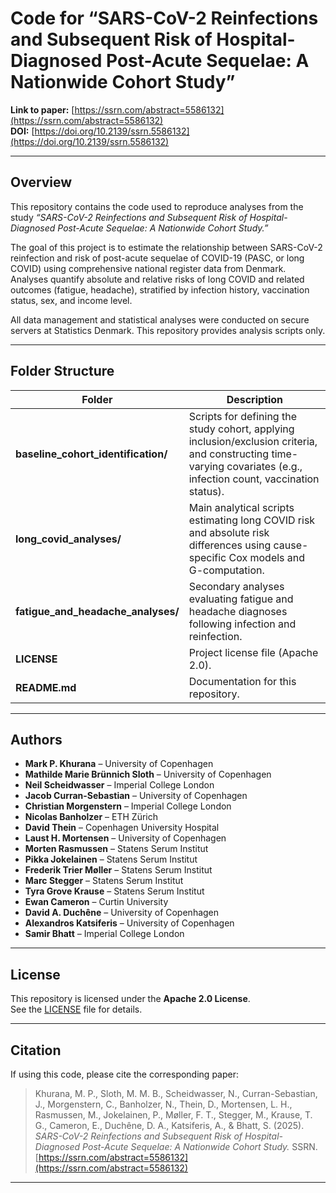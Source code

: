 # Code for “SARS-CoV-2 Reinfections and Subsequent Risk of Hospital-Diagnosed Post-Acute Sequelae: A Nationwide Cohort Study”

**Link to paper:** [https://ssrn.com/abstract=5586132](https://ssrn.com/abstract=5586132)  
**DOI:** [https://doi.org/10.2139/ssrn.5586132](https://doi.org/10.2139/ssrn.5586132)

---

## Overview

This repository contains the code used to reproduce analyses from the study *“SARS-CoV-2 Reinfections and Subsequent Risk of Hospital-Diagnosed Post-Acute Sequelae: A Nationwide Cohort Study.”*

The goal of this project is to estimate the relationship between SARS-CoV-2 reinfection and risk of post-acute sequelae of COVID-19 (PASC, or long COVID) using comprehensive national register data from Denmark.  
Analyses quantify absolute and relative risks of long COVID and related outcomes (fatigue, headache), stratified by infection history, vaccination status, sex, and income level.

All data management and statistical analyses were conducted on secure servers at Statistics Denmark. This repository provides analysis scripts only.

---

## Folder Structure

| Folder | Description |
|---------|--------------|
| **baseline_cohort_identification/** | Scripts for defining the study cohort, applying inclusion/exclusion criteria, and constructing time-varying covariates (e.g., infection count, vaccination status). |
| **long_covid_analyses/** | Main analytical scripts estimating long COVID risk and absolute risk differences using cause-specific Cox models and G-computation. |
| **fatigue_and_headache_analyses/** | Secondary analyses evaluating fatigue and headache diagnoses following infection and reinfection. |
| **LICENSE** | Project license file (Apache 2.0). |
| **README.md** | Documentation for this repository. |

---


## Authors

- **Mark P. Khurana** – University of Copenhagen  
- **Mathilde Marie Brünnich Sloth** – University of Copenhagen  
- **Neil Scheidwasser** – Imperial College London  
- **Jacob Curran-Sebastian** – University of Copenhagen  
- **Christian Morgenstern** – Imperial College London  
- **Nicolas Banholzer** – ETH Zürich  
- **David Thein** – Copenhagen University Hospital  
- **Laust H. Mortensen** – University of Copenhagen  
- **Morten Rasmussen** – Statens Serum Institut  
- **Pikka Jokelainen** – Statens Serum Institut  
- **Frederik Trier Møller** – Statens Serum Institut  
- **Marc Stegger** – Statens Serum Institut  
- **Tyra Grove Krause** – Statens Serum Institut  
- **Ewan Cameron** – Curtin University  
- **David A. Duchêne** – University of Copenhagen  
- **Alexandros Katsiferis** – University of Copenhagen  
- **Samir Bhatt** – Imperial College London  

---

## License

This repository is licensed under the **Apache 2.0 License**.  
See the [LICENSE](LICENSE) file for details.

---

## Citation

If using this code, please cite the corresponding paper:

> Khurana, M. P., Sloth, M. M. B., Scheidwasser, N., Curran-Sebastian, J., Morgenstern, C., Banholzer, N., Thein, D., Mortensen, L. H., Rasmussen, M., Jokelainen, P., Møller, F. T., Stegger, M., Krause, T. G., Cameron, E., Duchêne, D. A., Katsiferis, A., & Bhatt, S. (2025). *SARS-CoV-2 Reinfections and Subsequent Risk of Hospital-Diagnosed Post-Acute Sequelae: A Nationwide Cohort Study.* SSRN. [https://ssrn.com/abstract=5586132](https://ssrn.com/abstract=5586132)

---
